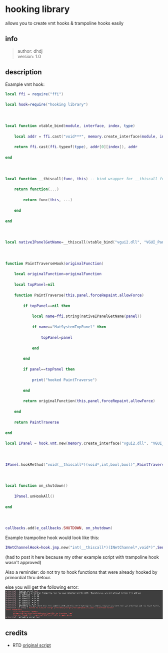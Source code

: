 # hooking library

allows you to create vmt hooks & trampoline hooks easily

## info

> author: dhdj\
> version: 1.0

## description

Example vmt hook:

```lua
local ffi = require("ffi")

local hook=require("hooking library")



local function vtable_bind(module, interface, index, type)

    local addr = ffi.cast("void***", memory.create_interface(module, interface)) or error(interface .. " is nil.")

    return ffi.cast(ffi.typeof(type), addr[0][index]), addr

end



local function __thiscall(func, this) -- bind wrapper for __thiscall functions

    return function(...)

        return func(this, ...)

    end

end



local nativeIPanelGetName=__thiscall(vtable_bind("vgui2.dll", "VGUI_Panel009",36,"const char* (__thiscall*)(void*,int)"))



function PaintTraverseHook(originalFunction)

    local originalFunction=originalFunction

    local topPanel=nil

    function PaintTraverse(this,panel,forceRepaint,allowForce)

        if topPanel==nil then

            local name=ffi.string(nativeIPanelGetName(panel))

            if name=="MatSystemTopPanel" then

                topPanel=panel

            end

        end

        if panel==topPanel then

            print("hooked PaintTraverse")

        end

        return originalFunction(this,panel,forceRepaint,allowForce)

    end

    return PaintTraverse

end

local IPanel = hook.vmt.new(memory.create_interface("vgui2.dll", "VGUI_Panel009"))



IPanel.hookMethod("void(__thiscall*)(void*,int,bool,bool)",PaintTraverseHook,41)



local function on_shutdown()

    IPanel.unHookAll()

end



callbacks.add(e_callbacks.SHUTDOWN, on_shutdown)
```



Example trampoline hook would look like this:

```lua
INetChannelHook=hook.jmp.new("int(__thiscall*)(INetChannel*,void*)",SendDatagramHook,ffi.cast("intptr_t**",INetChannelPtr)[0][46],6,true)
```

(had to post it here because my other example script with trampoline hook wasn't approved)



Also a reminder: do not try to hook functions that were already hooked by primordial thru detour.

else you will get the following error:![img.png](img.png)

## credits
- RTD [original script](https://www.blast.hk/threads/55743/)

